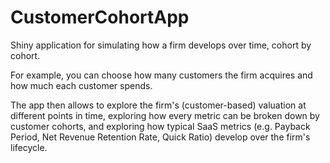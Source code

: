 # CustomerCohortApp
 Shiny application for simulating how a firm develops over time, cohort by cohort. 
 
For example, you can choose how many customers the firm acquires and how much each customer spends.

The app then allows to explore the firm's (customer-based) valuation at different points in time, exploring how every metric can be broken down by customer cohorts, and exploring how typical SaaS metrics (e.g. Payback Period, Net Revenue Retention Rate, Quick Ratio) develop over the firm's lifecycle.
